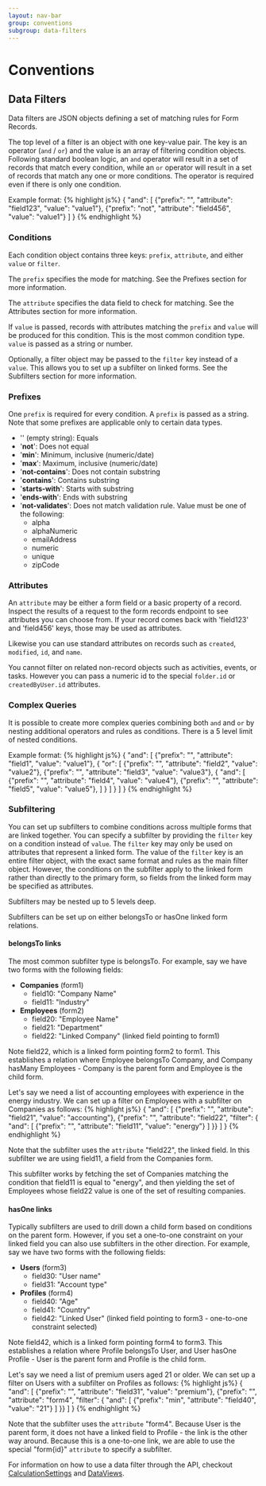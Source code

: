 ```yaml
---
layout: nav-bar
group: conventions
subgroup: data-filters
---
```


# Conventions

## Data Filters

Data filters are JSON objects defining a set of matching rules for Form Records.

The top level of a filter is an object with one key-value pair.  The key is an operator (`and` / `or`) and the value is an array of filtering condition objects.  Following standard boolean logic, an `and` operator will result in a set of records that match every condition, while an `or` operator will result in a set of records that match any one or more conditions.  The operator is required even if there is only one condition.

Example format:
{% highlight js%}
{
  "and": [
    {"prefix": "", "attribute": "field123", "value": "value1"},
    {"prefix": "not", "attribute": "field456", "value": "value1"}
  ]
}
{% endhighlight %}

### Conditions
Each condition object contains three keys: `prefix`, `attribute`, and either `value` or `filter`.

The `prefix` specifies the mode for matching.  See the Prefixes section for more information.

The `attribute` specifies the data field to check for matching.  See the Attributes section for more information.

If `value` is passed, records with attributes matching the `prefix` and `value` will be produced for this condition.  This is the most common condition type.  `value` is passed as a string or number.

Optionally, a filter object may be passed to the `filter` key instead of a `value`.  This allows you to set up a subfilter on linked forms.  See the Subfilters section for more information.  

### Prefixes
One `prefix` is required for every condition. A `prefix` is passed as a string.  Note that some prefixes are applicable only to certain data types.

* '' (empty string): Equals
* '__not__': Does not equal
* '__min__': Minimum, inclusive (numeric/date)
* '__max__': Maximum, inclusive (numeric/date)
* '__not-contains__': Does not contain substring
* '__contains__': Contains substring
* '__starts-with__': Starts with substring
* '__ends-with__': Ends with substring
* '__not-validates__': Does not match validation rule. Value must be one of the following:
  * alpha
  * alphaNumeric
  * emailAddress
  * numeric
  * unique
  * zipCode

### Attributes
An `attribute` may be either a form field or a basic property of a record.  Inspect the results of a request to the form records endpoint to see attributes you can choose from.  If your record comes back with 'field123' and 'field456' keys, those may be used as attributes.

Likewise you can use standard attributes on records such as `created`, `modified`, `id`, and `name`.

You cannot filter on related non-record objects such as activities, events, or tasks.  However you can pass a numeric id to the special `folder.id` or `createdByUser.id` attributes.

### Complex Queries

It is possible to create more complex queries combining both `and` and `or` by nesting additional operators and rules as conditions. There is a 5 level limit of nested conditions.

Example format:
{% highlight js%}
{
  "and": [
    {"prefix": "", "attribute": "field1", "value": "value1"},
    {
      "or": [
        {"prefix": "", "attribute": "field2", "value": "value2"},
        {"prefix": "", "attribute": "field3", "value": "value3"},
        {
          "and": [
            {"prefix": "", "attribute": "field4", "value": "value4"},
            {"prefix": "", "attribute": "field5", "value": "value5"},
          ]
        }
      ]
    }
  ]
}
{% endhighlight %}

### Subfiltering
You can set up subfilters to combine conditions across multiple forms that are linked together.  You can specify a subfilter by providing the `filter` key on a condition instead of `value`.  The `filter` key may only be used on attributes that represent a linked form.  The value of the `filter` key is an entire filter object, with the exact same format and rules as the main filter object.  However, the conditions on the subfilter apply to the linked form rather than directly to the primary form, so fields from the linked form may be specified as attributes.

Subfilters may be nested up to 5 levels deep.

Subfilters can be set up on either belongsTo or hasOne linked form relations.

#### belongsTo links
The most common subfilter type is belongsTo.  For example, say we have two forms with the following fields: 

* __Companies__ (form1)
	* field10: "Company Name"
	* field11: "Industry"
* __Employees__ (form2)
	* field20: "Employee Name"
	* field21: "Department"
	* field22: "Linked Company" (linked field pointing to form1)

Note field22, which is a linked form pointing form2 to form1.  This establishes a relation where Employee belongsTo Company, and Company hasMany Employees - Company is the parent form and Employee is the child form.

Let's say we need a list of accounting employees with experience in the energy industry.  We can set up a filter on Employees with a subfilter on Companies as follows:
{% highlight js%}
{
  "and": [
    {"prefix": "", "attribute": "field21", "value": "accounting"},
    {"prefix": "", "attribute": "field22", "filter": {
      "and": [
        {"prefix": "", "attribute": "field11", "value": "energy"}
      ]
    }}
  ]
}
{% endhighlight %}

Note that the subfilter uses the `attribute` "field22", the linked field.  In this subfilter we are using field11, a field from the Companies form.

This subfilter works by fetching the set of Companies matching the condition that field11 is equal to "energy", and then yielding the set of Employees whose field22 value is one of the set of resulting companies.

#### hasOne links
Typically subfilters are used to drill down a child form based on conditions on the parent form.  However, if you set a one-to-one constraint on your linked field you can also use subfilters in the other direction.  For example, say we have two forms with the following fields:

* __Users__ (form3)
	* field30: "User name"
	* field31: "Account type"
* __Profiles__ (form4)
	* field40: "Age"
	* field41: "Country"
	* field42: "Linked User" (linked field pointing to form3 - one-to-one constraint selected)

Note field42, which is a linked form pointing form4 to form3.  This establishes a relation where Profile belongsTo User, and User hasOne Profile - User is the parent form and Profile is the child form.

Let's say we need a list of premium users aged 21 or older.  We can set up a filter on Users with a subfilter on Profiles as follows:
{% highlight js%}
{
  "and": [
    {"prefix": "", "attribute": "field31", "value": "premium"},
    {"prefix": "", "attribute": "form4", "filter": {
      "and": [
        {"prefix": "min", "attribute": "field40", "value": "21"}
      ]
    }}
  ]
}
{% endhighlight %}

Note that the subfilter uses the `attribute` "form4".  Because User is the parent form, it does not have a linked field to Profile - the link is the other way around.  Because this is a one-to-one link, we are able to use the special "form{id}" `attribute` to specify a subfilter.

For information on how to use a data filter through the API, checkout [CalculationSettings]({{site.baseurl}}/rest-api/resources/#!/calculation_settings) and [DataViews]({{site.baseurl}}/rest-api/resources/#!/data_views).
